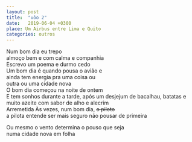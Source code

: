 ```yaml
---
layout: post
title:  "vôo 2"
date:   2019-06-04 +0300
place: Um Airbus entre Lima e Quito
categories: outros
---
```


<!--more-->

Num bom dia eu trepo  
almoço bem e com calma e companhia  
Escrevo um poema e durmo cedo  
Um bom dia é quando pousa o avião e  
ainda tem energia pra uma coisa ou  
outra ou uma cidade nova  
O bom dia começou na noite de ontem  
E tem sonhos durante a tarde, após
um desjejum de bacalhau, batatas e
muito azeite com sabor de alho e alecrim  
Arremetida
Às vezes, num bom dia, ~~o piloto~~  
a pilota entende ser mais seguro não pousar de primeira

Ou mesmo o vento determina o pouso que seja  
numa cidade nova em folha
